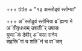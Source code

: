 +++
title = "१३ अस्तोढ्वं स्तोम्या"

+++
अ᳓स्तोढुवं स्तोमिया ब्र᳓ह्मणा मे  
अ᳓वीवृधध्वम् उशती᳓र् उषासः  
युष्मा᳓कं देवीर् अ᳓वसा सनेम  
सहस्रि᳓णं च शति᳓नं च वा᳓जम्